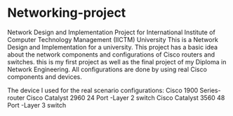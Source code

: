 # Networking-project
Network Design and Implementation Project for International Institute of Computer Technology Management (IICTM) University
This is a Network Design and Implementation for a university. 
This project has a basic idea about the network components and configurations of Cisco routers and switches.
this is my first project as well as the final project of my Diploma in Network Engineering.
All configurations are done by using real Cisco components and devices.

The device I used for the real scenario configurations:
Cisco 1900 Series- router
Cisco Catalyst 2960 24 Port -Layer 2 switch
Cisco Catalyst 3560 48 Port -Layer 3 switch
